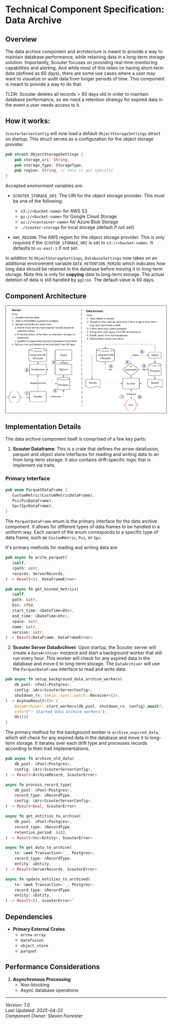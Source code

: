 # Technical Component Specification: Data Archive

## Overview
The data archive component and architecture is meant to provide a way to maintain database performance, while retaining data in a long-term storage solution.  Importantly, Scouter focuses on providing real-time monitoring capabilities and alerting. And while most of this relies on having short-term data (defined as 60 days), there are some use cases where a user may want to visualize or audit data from longer periods of time.  This component is meant to provide a way to do that.

TLDR: Scouter deletes all records > 60 days old in order to maintain database performance, so we need a retention strategy for expired data in the event a user needs access to it.


## How it works:

`ScouterServerConfig` will now load a default `ObjectStorageSettings` struct on startup. This struct serves as a configuration for the object storage provider.

```rust
pub struct ObjectStorageSettings {
    pub storage_uri: String,
    pub storage_type: StorageType,
    pub region: String, // this is aws specific
}
```

Accepted environment variables are:
- `SCOUTER_STORAGE_URI`: The URI for the object storage provider. This must be one of the following:
  - `s3://<bucket-name>` for AWS S3
  - `gs://<bucket-name>` for Google Cloud Storage
  - `az://<container-name>` for Azure Blob Storage
  -  `./scouter-storage` for local storage (default if not set)
  
- `AWS_REGION`: The AWS region for the object storage provider. This is only required if the `SCOUTER_STORAGE_URI` is set to `s3://<bucket-name>`. It defaults to `us-east-1` if not set.

In addition to `ObjectStorageSettings`, `DatabaseSettings` now takes on an additional environment variable `DATA_RETENTION_PERIOD` which indicates how long data should be retained in the database before moving it to long-term storage. Note this is only for **copying** data to long-term storage. The actual deletion of data is still handled by `pgCron`. The default value is 60 days.

## Component Architecture

<img src="./assets/scouter-data-retention.png" alt="Data Archive Architecture" style="display: block; margin: 0 auto;" width="1000"/>

## Implementation Details

The data archive component itself is comprised of a few key parts:

1. **Scouter Dataframe**: This is a crate that defines the arrow datafusion, parquet and object store interfaces for reading and writing data to an from long-term storage. It also contains drift-specific logic that is implement via traits.

### Primary Interface

```rust
pub enum ParquetDataFrame {
   CustomMetric(CustomMetricDataFrame),
   Psi(PsiDataFrame),
   Spc(SpcDataFrame),
}
```

The `ParquetDataFrame` enum is the primary interface for the data archive component. It allows for different types of data frames to be handled in a uniform way. Each variant of the enum corresponds to a specific type of data frame, such as `CustomMetric`, `Psi`, or `Spc`.

It's primary methods for reading and writing data are:

```rust
pub async fn write_parquet(
   &self,
   rpath: &str,
   records: ServerRecords,
) -> Result<(), DataFrameError> 
```

```rust
pub async fn get_binned_metrics(
   &self,
   path: &str,
   bin: &f64,
   start_time: &DateTime<Utc>,
   end_time: &DateTime<Utc>,
   space: &str,
   name: &str,
   version: &str,
) -> Result<DataFrame, DataFrameError>
```

2. **Scouter Server DataArchiver**: Upon startup, the Scouter server will create a `DataArchiver` instance and start a background worker that will run every hour. This worker will check for any expired data in the database and move it to long-term storage. The `DataArchiver` will use the `ParquetDataFrame` interface to read and write data.

```rust
pub async fn setup_background_data_archive_workers(
    db_pool: &Pool<Postgres>,
    config: &Arc<ScouterServerConfig>,
    shutdown_rx: tokio::sync::watch::Receiver<()>,
) -> AnyhowResult<()> {
    DataArchiver::start_workers(db_pool, shutdown_rx, config).await?;
    info!("✅ Started data archive workers");
    Ok(())
}
```

The primary method for the background worker is `archive_expired_data`, which will check for any expired data in the database and move it to long-term storage. It iterates over each drift type and processes records according to their trait implementations.

```rust
pub async fn archive_old_data(
    db_pool: &Pool<Postgres>,
    config: &Arc<ScouterServerConfig>,
) -> Result<ArchiveRecord, ScouterError>
```

```rust
async fn process_record_type(
    db_pool: &Pool<Postgres>,
    record_type: &RecordType,
    config: &Arc<ScouterServerConfig>,
) -> Result<bool, ScouterError>
```

```rust
async fn get_entities_to_archive(
    db_pool: &Pool<Postgres>,
    record_type: &RecordType,
    retention_period: &i32,
) -> Result<Vec<Entity>, ScouterError>
```

```rust
async fn get_data_to_archive(
    tx: &mut Transaction<'_, Postgres>,
    record_type: &RecordType,
    entity: &Entity,
) -> Result<ServerRecords, ScouterError>
```


```rust
async fn update_entities_to_archived(
    tx: &mut Transaction<'_, Postgres>,
    record_type: &RecordType,
    entity: &Entity,
) -> Result<(), ScouterError>`
```

## Dependencies

- **Primary External Crates**
  - `arrow-array`
  - `datafusion`
  - `object_store`
  - `parquet`


## Performance Considerations

1. **Asynchronous Processing**
   - Non-blocking
   - Async database operations

---

*Version: 1.0*  
*Last Updated: 2025-04-23*  
*Component Owner: Steven Forrester*
